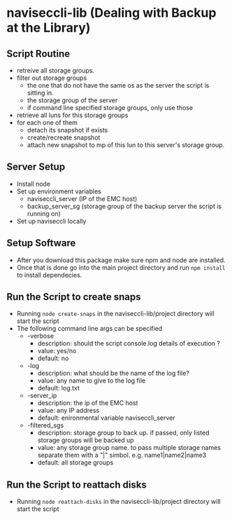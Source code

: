 # naviseccli-lib (Dealing with Backup at the Library)

## Script Routine

* retreive all storage groups.
* filter out storage groups
	* the one that do not have the same os as the server the script is sitting in. 
	* the storage group of the server
	* if command line specified storage groups, only use those
* retrieve all luns for this storage groups
* for each one of them
	* detach its snapshot if exists
	* create/recreate snapshot
	* attach new snapshot to mp of this lun to this server's storage group.

## Server Setup
* Install node
* Set up environment variables
  * naviseccli_server (IP of the EMC host)
  * backup_server_sg (storage group of the backup server the script is running on)
* Set up naviseccli locally

## Setup Software
* After you download this package make sure npm and node are installed.
* Once that is done go into the main project directory and run `npm install` to install dependecies.

## Run the Script to create snaps
* Running `node create-snaps` in the naviseccli-lib/project directory will start the script
* The following command line args can be specified
	* -verbose
		* description: should the script console.log details of execution ?
		* value: yes/no
		* default: no
	* -log
		* description: what should be the name of the log file?
		* value: any name to give to the log file
		* default: log.txt
	* -server_ip
		* description: the ip of the EMC host
		* value: any IP address
		* default: enironmental variable naviseccli_server
	* -filtered_sgs
		* description: storage group to back up. if passed, only listed storage groups will be backed up
		* value: any storage group name. to pass multiple storage names separate them with a "|" simbol. e.g. name1|name2|name3
		* default: all storage groups

## Run the Script to reattach disks
* Running `node reattach-disks` in the naviseccli-lib/project directory will start the script